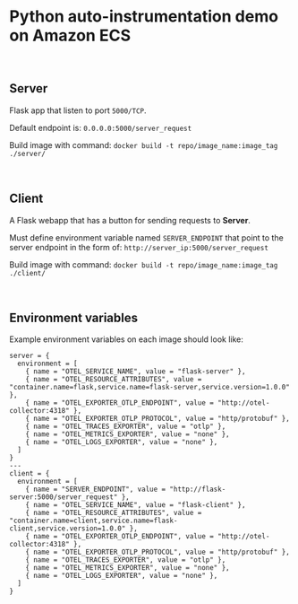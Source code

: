 # Python auto-instrumentation demo on Amazon ECS

&nbsp;

## Server

Flask app that listen to port `5000/TCP`.

Default endpoint is: `0.0.0.0:5000/server_request`

Build image with command: `docker build -t repo/image_name:image_tag ./server/`

&nbsp;

## Client

A Flask webapp that has a button for sending requests to **Server**.

Must define environment variable named `SERVER_ENDPOINT` that point to the server endpoint in the form of: `http://server_ip:5000/server_request`

Build image with command: `docker build -t repo/image_name:image_tag ./client/`

&nbsp;

## Environment variables

Example environment variables on each image should look like:
```
server = {
  environment = [
    { name = "OTEL_SERVICE_NAME", value = "flask-server" },
    { name = "OTEL_RESOURCE_ATTRIBUTES", value = "container.name=flask,service.name=flask-server,service.version=1.0.0" },
    { name = "OTEL_EXPORTER_OTLP_ENDPOINT", value = "http://otel-collector:4318" },
    { name = "OTEL_EXPORTER_OTLP_PROTOCOL", value = "http/protobuf" },
    { name = "OTEL_TRACES_EXPORTER", value = "otlp" },
    { name = "OTEL_METRICS_EXPORTER", value = "none" },
    { name = "OTEL_LOGS_EXPORTER", value = "none" },
  ]
}
---
client = {
  environment = [
    { name = "SERVER_ENDPOINT", value = "http://flask-server:5000/server_request" },
    { name = "OTEL_SERVICE_NAME", value = "flask-client" },
    { name = "OTEL_RESOURCE_ATTRIBUTES", value = "container.name=client,service.name=flask-client,service.version=1.0.0" },
    { name = "OTEL_EXPORTER_OTLP_ENDPOINT", value = "http://otel-collector:4318" },
    { name = "OTEL_EXPORTER_OTLP_PROTOCOL", value = "http/protobuf" },
    { name = "OTEL_TRACES_EXPORTER", value = "otlp" },
    { name = "OTEL_METRICS_EXPORTER", value = "none" },
    { name = "OTEL_LOGS_EXPORTER", value = "none" },
  ]
}
```
